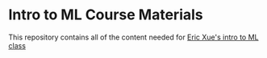 # Intro to ML Course Materials
This repository contains all of the content needed for [Eric Xue's intro to ML class](https://www.sharegrow2.org/event-details/intro-to-machine-learning.)
